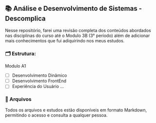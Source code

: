 ## 📚 Análise e Desenvolvimento de Sistemas - Descomplica

Nesse repositório, farei uma revisão completa dos conteúdos abordados nas disciplinas do curso até o Modulo 3B (3° período) além de adicionar mais conhecimentos que fui adiquirindo nos meus estudos.

### 🗂️ Estrutura:

Modulo A1
- [ ]  Desenvolvimento Dinâmico
- [ ]  Desenvolvimento FrontEnd
- [ ]  Experiência do Usuário
...

### 💾 Arquivos 
Todos os arquivos e estudos estão disponíveis em formato Markdown, permitindo o acesso e consulta a qualquer pessoa.
